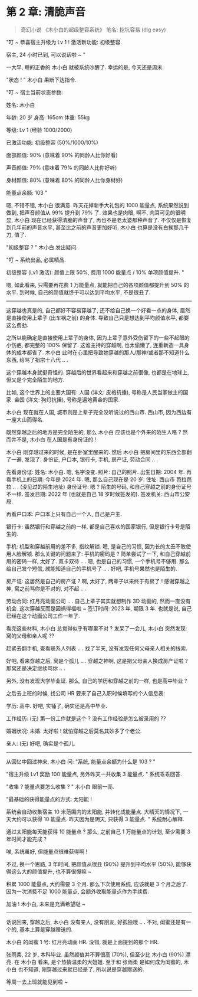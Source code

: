 # 第 2 章: 清脆声音

> 奇幻小说 《木小白的超级整容系统》
> 笔名: 挖坑容易 (dig easy)

"叮 ~  恭喜宿主升级为 Lv 1 !
激活新功能: 初级整容.

宿主, 24 小时已到, 可以说话啦 ~ "

一大早, 睡的正香的 木小白 就被系统吵醒了.
幸运的是, 今天还是周末.

"状态 ! "  木小白 果断下达指令.

"叮 ~  宿主当前状态参数:

姓名: 木小白

年龄: 20 岁
身高: 165cm
体重: 55kg

等级: Lv 1 (经验 1000/2000)

已激活功能: 初级整容 (50%/1000/10%)

面部颜值: 90% (意味着 90% 的同龄人比你好看)

声音颜值: 79% (意味着 79% 的同龄人比你好听)

身材颜值: 80% (意味着 80% 的同龄人比你身材好)

能量点余额: 103 "

嗯, 不错不错, 木小白 很满意.
昨天花掉新手大礼包的 1000 能量点, 系统果然说到做到,
把声音颜值从 99% 提升到 79% 了.
效果也是肉眼, 啊不, 肉耳可见的很明显, 木小白 现在已经获得清脆的声音了,
再也不是老太婆那种声音了.
不仅仅是恢复到几年前的声音水平, 甚至比之前的声音更加好听.
木小白 也算是没有白挨那几千刀, 值了.

"初级整容 ? " 木小白 发出疑问.

"叮 ~  系统出品, 必属精品.

初级整容 (Lv1 激活):
颜值上限 50%, 费用 1000 能量点 / 10% 单项颜值提升. "

嗯, 如此看来, 只需要再花费 1 万能量点,
就能把自己的各项颜值都提升到 50% 的水平.
到时候, 自己的颜值就终于可以达到平均水平, 不是很丑了.

----

这穿越也真是的, 自己都好不容易穿越了, 还不给自己换一个好看一点的身体,
居然是直接使用上辈子 (出车祸之前) 的身体.
导致自己只是想达到平均颜值水平, 都要这么费劲.

之所以能确定是直接使用上辈子的身体,
因为上辈子意外受伤留下的一些不起眼的小伤疤, 都完整的 100% 保留了.
这谁主持的穿越啊, 也太偷懒了, 连重新造一具身体的成本都省了.
木小白 此时在心里把导致她穿越的那人/那神/或者那不知道什么东西,
给骂了祖宗十八代 .. .

这个穿越本身就挺奇怪的.
穿越后的世界看起来和穿越之前很像, 也都是在地球上,
但又是个完全陌生的地方.

比如, 这个世界上的主要大国有:
人国 (洋文: 皮袍抗捶), 号称是人民当家做主的国家.
金国 (洋文: 狗灯抗捶), 号称是遍地黄金的国家.

木小白 现在就在人国, 城市则是上辈子完全没听说过的西山市.
西山市, 因为西边有一座大山而得名.

既然穿越之后的地方是完全陌生的, 那么 木小白 应该也是个外来的陌生人咯 ?
然而并不是, 木小白 在人国是有身份证的 !

木小白 刚穿越过来的时候, 是在卧室里醒来的.
然后 木小白 把房间里的东西全部翻了一遍, 发现了:
身份证, 户口本, 银行卡, 手机, 房产证, 劳动合同 .. .

先看身份证:
姓名: 木小白. 嗯, 名字没变.
照片: 自己的照片.
出生日期: 2004 年. 再看手机上的日期: 今年是 2024 年.
嗯, 那么自己现在是 20 岁.
住址: 西山市 芭拉芭拉 .. . (没见过的陌生地址)
身份证号: 嗯 ? 陌生的号码, 和自己穿越之前的身份证号不一样.
签发日期: 2022 年 (也就是自己 18 岁时候签发的).
签发机关: 西山市公安局.

再看户口本:
户口本上只有自己一个人, 自己是户主.

银行卡:
虽然银行和穿越之前的一样, 都是自己喜欢的国家银行, 但是银行卡号是陌生的.

手机:
机型和穿越前用的差不多, 指纹解锁.
嗯, 是自己的习惯, 因为长的太丑不敢使用人脸解锁.
那么关键的问题来了:
手机的密码是 ?
简单尝试了一下, 和自己穿越前用的密码一样, 太好了.
双卡双待 .. .  嗯, 也是自己的习惯, 一个手机号不够用.
那么给自己发个短信, 就能知道自己的手机号了 .. .
好吧, 手机号果然也是陌生的.

房产证:
这居然是自己的房产证 ?
啊, 太好了, 两辈子以来终于有房了 !
感谢穿越之神, 窝之前骂你是不对的, 对不起 .. .

劳动合同:
红月亮动画公司 .. .
自己上辈子其实就想制作 3D 动画的, 然而一直没有机会.
这次穿越反而是因祸得福啦 ~
签订时间: 2023 年, 期限 3 年.
也就是说, 自己已经在这个动画公司工作一年了.

看完这些材料, 木小白 总觉得似乎有哪里不对 ?
发呆了一会儿, 木小白 突然发现:
窝的父母和亲人呢 ??

赶紧去翻手机, 查看联系人列表 .. .
找了半天, 没有发现任何父母亲人相关的线索.

好吧, 看来穿越之后, 窝是个孤儿 .. .
穿越之神啊, 这是把父母亲人换成房产证啦 ?
那窝还是决定继续骂你 .. .

另外, 没有发现大学毕业证.
那么, 自己的学历和穿越之前的一样, 也是高中毕业 ?

之后去上班的时候, 找公司 HR 要来了自己入职时候填写的个人信息表:

学历: 高中.
好吧, 实锤了, 确实还是高中毕业.

工作经历: (无)
第一份工作就是这个 ?
没有工作经验是怎么被录用的 ??

婚姻状况: 未婚.
太好啦 !
就怕穿越之后莫名其妙多了个老公.

亲人: (无)
好吧, 确实是个孤儿.

----

从回忆中回过神来, 木小白 问:
"系统, 能量点余额为什么是 103 ? "

"宿主升级 Lv1 奖励 100 能量点, 另外昨天一共收集 3 能量点. "
系统乖乖回答.

"收集 ?  能量点要怎么收集 ? "
木小白 眼前一亮.

"最基础的获得能量点的方式: 太阳能 !

系统会自动收集宿主 10 米范围内的太阳能, 并转化成能量点.
大晴天的情况下, 一天大约可以获得 10 能量点.
昨天因为是阴天, 只获得 3 能量点. "
系统耐心解释.

通过太阳能每天能获得 10 能量点 ?
那么, 之前自己 1 万能量点的计划, 至少需要 3 年时间才能完成 ?

唉, 系统虽好, 但能量点很难获得啊 !

不过, 换一个思路, 3 年时间, 把颜值从很丑 (90%) 提升到平均水平 (50%),
能够获得这么大的颜值提升, 也不算很慢嘛 ~

积累 1000 能量点, 大约需要 3 个月.
那么下次使用系统, 应该就是 3 个月之后了.
因为一次消费不足 1000 能量点, 会额外收取能量点作为手续费.

加油 !
木小白, 未来是充满希望哒 ~

----

话说回来, 穿越之后, 木小白 没有亲人, 没有朋友, 好孤独哦 .. .
不对, 闺蜜还是有一个的, 基本上算是穿越赠送的.

木小白 的闺蜜 1 号: 红月亮动画 HR.
没错, 就是上面提到的那个 HR.

张雨柔, 22 岁, 本科毕业.
虽然颜值并不算很高 (70%), 但至少比 木小白 (90%) 漂亮.
在 木小白 看来, 是个热情温柔的大姐姐.
至于和 张雨柔 是如何成为闺蜜的, 木小白 也不知道, 刚穿越过来就已经是了,
所以说是穿越赠送的.

等周一去上班就能见到啦 ~

----
